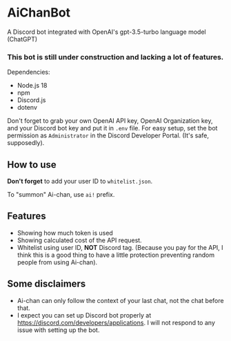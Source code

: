 # AiChanBot
A Discord bot integrated with OpenAI's gpt-3.5-turbo language model (ChatGPT)

### This bot is still under construction and lacking a lot of features.

Dependencies:
- Node.js 18
- npm
- Discord.js
- dotenv

Don't forget to grab your own OpenAI API key, OpenAI Organization key, and your Discord bot key and put it in `.env` file.
For easy setup, set the bot permission as `Administrator` in the Discord Developer Portal. (It's safe, supposedly).

## How to use
**Don't forget** to add your user ID to `whitelist.json`.

To "summon" Ai-chan, use `ai!` prefix.

## Features
- Showing how much token is used
- Showing calculated cost of the API request.
- Whitelist using user ID, **NOT** Discord tag. (Because you pay for the API, I think this is a good thing to have a little protection preventing random people from using Ai-chan).

## Some disclaimers
- Ai-chan can only follow the context of your last chat, not the chat before that.
- I expect you can set up Discord bot properly at https://discord.com/developers/applications. I will not respond to any issue with setting up the bot.
